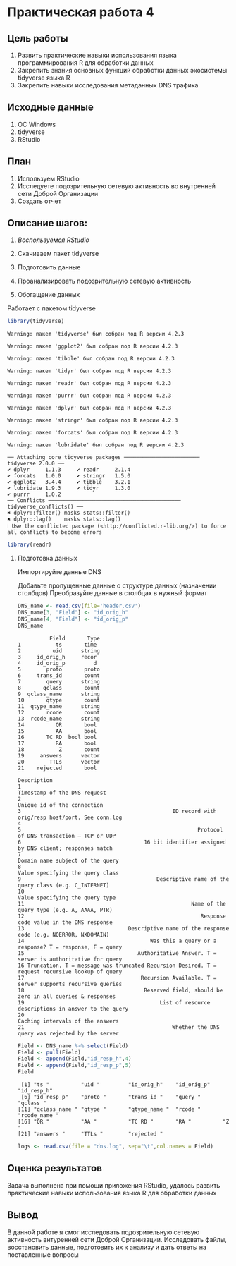 Практическая работа 4
================

## Цель работы

1.  Развить практические навыки использования языка программирования R
    для обработки данных
2.  Закрепить знания основных функций обработки данных экосистемы
    tidyverse языка R
3.  Закрепить навыки исследования метаданных DNS трафика

## Исходные данные

1.  ОС Windows
2.  tidyverse
3.  RStudio

## План

1.  Используем RStudio
2.  Исследуете подозрительную сетевую активность во внутренней сети
    Доброй Организации
3.  Создать отчет

## Описание шагов:

1.  *Воспользуемся RStudio*

2.  Скачиваем пакет tidyverse

3.  Подготовить данные

4.  Проанализировать подозрительную сетевую активность

5.  Обогащение данных

Работает с пакетом tidyverse

``` r
library(tidyverse)
```

    Warning: пакет 'tidyverse' был собран под R версии 4.2.3

    Warning: пакет 'ggplot2' был собран под R версии 4.2.3

    Warning: пакет 'tibble' был собран под R версии 4.2.3

    Warning: пакет 'tidyr' был собран под R версии 4.2.3

    Warning: пакет 'readr' был собран под R версии 4.2.3

    Warning: пакет 'purrr' был собран под R версии 4.2.3

    Warning: пакет 'dplyr' был собран под R версии 4.2.3

    Warning: пакет 'stringr' был собран под R версии 4.2.3

    Warning: пакет 'forcats' был собран под R версии 4.2.3

    Warning: пакет 'lubridate' был собран под R версии 4.2.3

    ── Attaching core tidyverse packages ──────────────────────── tidyverse 2.0.0 ──
    ✔ dplyr     1.1.3     ✔ readr     2.1.4
    ✔ forcats   1.0.0     ✔ stringr   1.5.0
    ✔ ggplot2   3.4.4     ✔ tibble    3.2.1
    ✔ lubridate 1.9.3     ✔ tidyr     1.3.0
    ✔ purrr     1.0.2     
    ── Conflicts ────────────────────────────────────────── tidyverse_conflicts() ──
    ✖ dplyr::filter() masks stats::filter()
    ✖ dplyr::lag()    masks stats::lag()
    ℹ Use the conflicted package (<http://conflicted.r-lib.org/>) to force all conflicts to become errors

``` r
library(readr)
```

1.  Подготовка данных

    Импортируйте данные DNS

    Добавьте пропущенные данные о структуре данных (назначении столбцов)
    Преобразуйте данные в столбцах в нужный формат

    ``` r
    DNS_name <- read.csv(file='header.csv')
    DNS_name[3, "Field"] <- "id_orig_h"
    DNS_name[4, "Field"] <- "id_orig_p"
    DNS_name
    ```

                  Field       Type
        1           ts       time 
        2          uid      string
        3     id_orig_h     recor 
        4     id_orig_p         d 
        5        proto       proto
        6     trans_id       count
        7        query      string
        8       qclass       count
        9  qclass_name      string
        10       qtype       count
        11  qtype_name      string
        12       rcode       count
        13  rcode_name      string
        14          QR       bool 
        15          AA       bool 
        16       TC RD  bool bool 
        17          RA       bool 
        18           Z       count
        19     answers      vector
        20        TTLs      vector
        21    rejected       bool 
                                                                                               Description
        1                                                                    Timestamp of the DNS request 
        2                                                                     Unique id of the connection 
        3                                                ID record with orig/resp host/port. See conn.log 
        4                                                                                                 
        5                                                        Protocol of DNS transaction – TCP or UDP 
        6                                       16 bit identifier assigned by DNS client; responses match 
        7                                                                Domain name subject of the query 
        8                                                                Value specifying the query class 
        9                                           Descriptive name of the query class (e.g. C_INTERNET) 
        10                                                                Value specifying the query type 
        11                                                     Name of the query type (e.g. A, AAAA, PTR) 
        12                                                        Response code value in the DNS response 
        13                                 Descriptive name of the response code (e.g. NOERROR, NXDOMAIN) 
        14                                        Was this a query or a response? T = response, F = query 
        15                                    Authoritative Answer. T = server is authoritative for query 
        16 Truncation. T = message was truncated Recursion Desired. T = request recursive lookup of query 
        17                                     Recursion Available. T = server supports recursive queries 
        18                                      Reserved field, should be zero in all queries & responses 
        19                                           List of resource descriptions in answer to the query 
        20                                                               Caching intervals of the answers 
        21                                               Whether the DNS query was rejected by the server 

    ``` r
    Field <- DNS_name %>% select(Field)
    Field <- pull(Field)
    Field <- append(Field,"id_resp_h",4)
    Field <- append(Field,"id_resp_p",5)
    Field
    ```

         [1] "ts "          "uid "         "id_orig_h"    "id_orig_p"    "id_resp_h"   
         [6] "id_resp_p"    "proto "       "trans_id "    "query "       "qclass "     
        [11] "qclass_name " "qtype "       "qtype_name "  "rcode "       "rcode_name " 
        [16] "QR "          "AA "          "TC RD "       "RA "          "Z "          
        [21] "answers "     "TTLs "        "rejected "   

    ``` r
    logs <- read.csv(file = "dns.log", sep="\t",col.names = Field)
    ```

## Оценка результатов

Задача выполнена при помощи приложения RStudio, удалось развить
практические навыки использования языка R для обработки данных

## Вывод

В данной работе я смог исследовать подозрительную сетевую активность
внтуренней сети Доброй Организации. Исследовать файлы, восстановить
данные, подготовить их к анализу и дать ответы на поставленные вопросы

